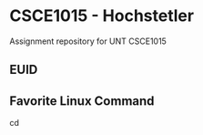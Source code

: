 # CSCE1015 - Hochstetler
Assignment repository for UNT CSCE1015
## EUID

## Favorite Linux Command
cd

